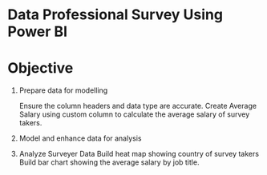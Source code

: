 # Data Professional Survey Using Power BI

# Objective

1. Prepare data for modelling

      Ensure the column headers and data type are accurate.
      Create Average Salary using custom column to calculate the average salary of survey takers.
   

2. Model and enhance data for analysis

3. Analyze Surveyer Data
       Build heat map showing country of survey takers
       Build bar chart showing the average salary by job title.
       
  
